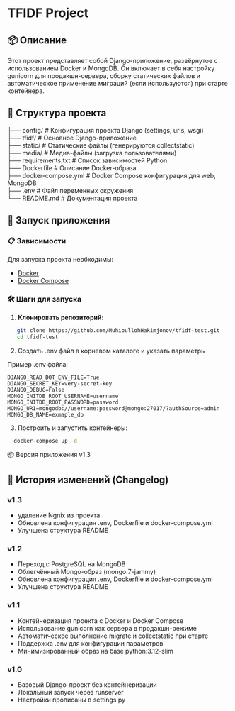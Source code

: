 # TFIDF Project

## 📦 Описание

Этот проект представляет собой Django-приложение, развёрнутое с использованием Docker и MongoDB.
Он включает в себя настройку gunicorn для продакшн-сервера, сборку статических файлов и автоматическое 
применение миграций (если используются) при старте контейнера.


## 📁 Структура проекта


├── config/              # Конфигурация проекта Django (settings, urls, wsgi)\
├── tfidf/               # Основное Django-приложение\
├── static/              # Статические файлы (генерируются collectstatic)\
├── media/               # Медиа-файлы (загрузка пользователями)\
├── requirements.txt     # Список зависимостей Python\
├── Dockerfile           # Описание Docker-образа\
├── docker-compose.yml   # Docker Compose конфигурация для web, MongoDB\
├── .env                 # Файл переменных окружения\
└── README.md            # Документация проекта


## 🚀 Запуск приложения

### 📋 Зависимости

Для запуска проекта необходимы:

- [Docker](https://www.docker.com/)
- [Docker Compose](https://docs.docker.com/compose/)

### 🛠 Шаги для запуска

1. **Клонировать репозиторий:**

```bash
   git clone https://github.com/MuhibullohHakimjonov/tfidf-test.git
   cd tfidf-test
```

2. Создать .env файл в корневом каталоге и указать параметры

Пример .env файла:
```text
DJANGO_READ_DOT_ENV_FILE=True
DJANGO_SECRET_KEY=very-secret-key
DJANGO_DEBUG=False
MONGO_INITDB_ROOT_USERNAME=username
MONGO_INITDB_ROOT_PASSWORD=password
MONGO_URI=mongodb://username:password@mongo:27017/?authSource=admin
MONGO_DB_NAME=exmaple_db
```

3. Построить и запустить контейнеры:
```bash
  docker-compose up -d
```
📦 Версия приложения
v1.3

## 📜 История изменений (Changelog)

### v1.3
- удаление Ngnix из проекта
- Обновлена конфигурация .env, Dockerfile и docker-compose.yml
- Улучшена структура README
### v1.2
- Переход с PostgreSQL на MongoDB
- Облегчённый Mongo-образ (mongo:7-jammy)
- Обновлена конфигурация .env, Dockerfile и docker-compose.yml
- Улучшена структура README

### v1.1
- Контейнеризация проекта с Docker и Docker Compose
- Использование gunicorn как сервера в продакшн-режиме
- Автоматическое выполнение migrate и collectstatic при старте
- Поддержка .env для конфигурации параметров
- Минимизированный образ на базе python:3.12-slim

### v1.0
- Базовый Django-проект без контейнеризации
- Локальный запуск через runserver
- Настройки прописаны в settings.py


